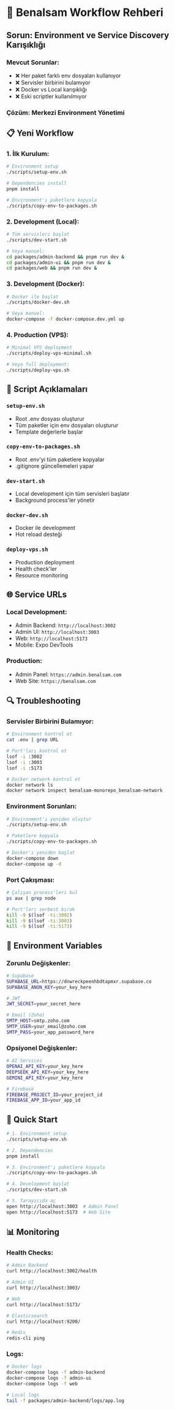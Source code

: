 # 🚀 Benalsam Workflow Rehberi

## **Sorun: Environment ve Service Discovery Karışıklığı**

### **Mevcut Sorunlar:**
- ❌ Her paket farklı env dosyaları kullanıyor
- ❌ Servisler birbirini bulamıyor
- ❌ Docker vs Local karışıklığı
- ❌ Eski scriptler kullanılmıyor

### **Çözüm: Merkezi Environment Yönetimi**

## **📋 Yeni Workflow**

### **1. İlk Kurulum:**
```bash
# Environment setup
./scripts/setup-env.sh

# Dependencies install
pnpm install

# Environment'ı paketlere kopyala
./scripts/copy-env-to-packages.sh
```

### **2. Development (Local):**
```bash
# Tüm servisleri başlat
./scripts/dev-start.sh

# Veya manuel:
cd packages/admin-backend && pnpm run dev &
cd packages/admin-ui && pnpm run dev &
cd packages/web && pnpm run dev &
```

### **3. Development (Docker):**
```bash
# Docker ile başlat
./scripts/docker-dev.sh

# Veya manuel:
docker-compose -f docker-compose.dev.yml up
```

### **4. Production (VPS):**
```bash
# Minimal VPS deployment
./scripts/deploy-vps-minimal.sh

# Veya full deployment:
./scripts/deploy-vps.sh
```

## **🔧 Script Açıklamaları**

### **`setup-env.sh`**
- Root .env dosyası oluşturur
- Tüm paketler için env dosyaları oluşturur
- Template değerlerle başlar

### **`copy-env-to-packages.sh`**
- Root .env'yi tüm paketlere kopyalar
- .gitignore güncellemeleri yapar

### **`dev-start.sh`**
- Local development için tüm servisleri başlatır
- Background process'ler yönetir

### **`docker-dev.sh`**
- Docker ile development
- Hot reload desteği

### **`deploy-vps.sh`**
- Production deployment
- Health check'ler
- Resource monitoring

## **🌐 Service URLs**

### **Local Development:**
- Admin Backend: `http://localhost:3002`
- Admin UI: `http://localhost:3003`
- Web: `http://localhost:5173`
- Mobile: Expo DevTools

### **Production:**
- Admin Panel: `https://admin.benalsam.com`
- Web Site: `https://benalsam.com`

## **🔍 Troubleshooting**

### **Servisler Birbirini Bulamıyor:**
```bash
# Environment kontrol et
cat .env | grep URL

# Port'ları kontrol et
lsof -i :3002
lsof -i :3003
lsof -i :5173

# Docker network kontrol et
docker network ls
docker network inspect benalsam-monorepo_benalsam-network
```

### **Environment Sorunları:**
```bash
# Environment'ı yeniden oluştur
./scripts/setup-env.sh

# Paketlere kopyala
./scripts/copy-env-to-packages.sh

# Docker'ı yeniden başlat
docker-compose down
docker-compose up -d
```

### **Port Çakışması:**
```bash
# Çalışan process'leri bul
ps aux | grep node

# Port'ları serbest bırak
kill -9 $(lsof -ti:3002)
kill -9 $(lsof -ti:3003)
kill -9 $(lsof -ti:5173)
```

## **📝 Environment Variables**

### **Zorunlu Değişkenler:**
```bash
# Supabase
SUPABASE_URL=https://dnwreckpeenhbdtapmxr.supabase.co
SUPABASE_ANON_KEY=your_key_here

# JWT
JWT_SECRET=your_secret_here

# Email (Zoho)
SMTP_HOST=smtp.zoho.com
SMTP_USER=your_email@zoho.com
SMTP_PASS=your_app_password_here
```

### **Opsiyonel Değişkenler:**
```bash
# AI Services
OPENAI_API_KEY=your_key_here
DEEPSEEK_API_KEY=your_key_here
GEMINI_API_KEY=your_key_here

# Firebase
FIREBASE_PROJECT_ID=your_project_id
FIREBASE_APP_ID=your_app_id
```

## **🚀 Quick Start**

```bash
# 1. Environment setup
./scripts/setup-env.sh

# 2. Dependencies
pnpm install

# 3. Environment'ı paketlere kopyala
./scripts/copy-env-to-packages.sh

# 4. Development başlat
./scripts/dev-start.sh

# 5. Tarayıcıda aç
open http://localhost:3003  # Admin Panel
open http://localhost:5173  # Web Site
```

## **📊 Monitoring**

### **Health Checks:**
```bash
# Admin Backend
curl http://localhost:3002/health

# Admin UI
curl http://localhost:3003/

# Web
curl http://localhost:5173/

# Elasticsearch
curl http://localhost:9200/

# Redis
redis-cli ping
```

### **Logs:**
```bash
# Docker logs
docker-compose logs -f admin-backend
docker-compose logs -f admin-ui
docker-compose logs -f web

# Local logs
tail -f packages/admin-backend/logs/app.log
``` 